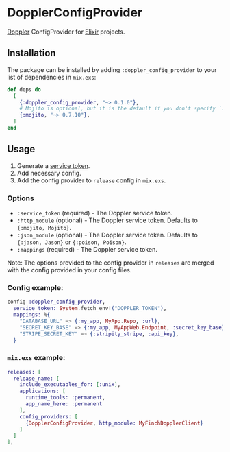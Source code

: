 # DopplerConfigProvider

[Doppler](https://doppler.com) ConfigProvider for [Elixir](https://elixir-lang.org/) projects.

## Installation

The package can be installed by adding `:doppler_config_provider` to your list of dependencies in `mix.exs`:

```elixir
def deps do
  [
    {:doppler_config_provider, "~> 0.1.0"},
    # Mojito is optional, but it is the default if you don't specify `:http_module` in options.
    {:mojito, "~> 0.7.10"},
  ]
end
```

## Usage

 1. Generate a [service token](https://docs.doppler.com/docs/enclave-service-tokens).
 2. Add necessary config.
 3. Add the config provider to `release` config in `mix.exs`.

### Options

 * `:service_token` (required) - The Doppler service token.
 * `:http_module` (optional) - The Doppler service token. Defaults to `{:mojito, Mojito}`.
 * `:json_module` (optional) - The Doppler service token. Defaults to `{:jason, Jason}` or `{:poison, Poison}`.
 * `:mappings` (required) - The Doppler service token.

Note: The options provided to the config provider in `releases` are merged with
the config provided in your config files.
### Config example:

```elixir
config :doppler_config_provider,
  service_token: System.fetch_env!("DOPPLER_TOKEN"),
  mappings: %{
    "DATABASE_URL" => {:my_app, MyApp.Repo, :url},
    "SECRET_KEY_BASE" => {:my_app, MyAppWeb.Endpoint, :secret_key_base},
    "STRIPE_SECRET_KEY" => {:stripity_stripe, :api_key},
  }
```

### `mix.exs` example:

```elixir
releases: [
  release_name: [
    include_executables_for: [:unix],
    applications: [
      runtime_tools: :permanent,
      app_name_here: :permanent
    ],
    config_providers: [
      {DopplerConfigProvider, http_module: MyFinchDopplerClient}
    ]
  ]
],
```
